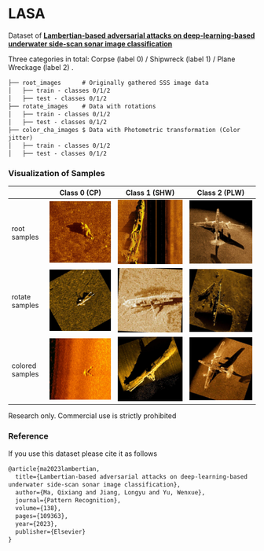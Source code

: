 # LASA
Dataset of [**Lambertian-based adversarial attacks on deep-learning-based underwater side-scan sonar image classification**](https://www.sciencedirect.com/science/article/pii/S003132032300064X?via%3Dihub)

Three categories in total: Corpse (label 0) / Shipwreck (label 1) / Plane Wreckage (label 2) 
.

    ├── root_images      # Originally gathered SSS image data  
    │   ├── train - classes 0/1/2  
    │   ├── test - classes 0/1/2 
    ├── rotate_images    # Data with rotations
    │   ├── train - classes 0/1/2
    │   ├── test - classes 0/1/2
    ├── color_cha_images $ Data with Photometric transformation (Color jitter)
    │   ├── train - classes 0/1/2
    │   ├── test - classes 0/1/2
	
	
### Visualization of Samples	
|   | Class 0 (CP) | Class 1 (SHW) | Class 2 (PLW) |
| --- | --- | --- | --- |
| root samples | ![C_145](https://github.com/mqxwd68/LASA/blob/main/examples/C_145.jpg?raw=true) | ![S_001](https://github.com/mqxwd68/LASA/blob/main/examples/S_001.jpg?raw=true) | ![P_007](https://github.com/mqxwd68/LASA/blob/main/examples/P_007.jpg?raw=true) |
| rotate samples | ![C_082_rot119](https://github.com/mqxwd68/LASA/blob/main/examples/C_082_rot119.jpg?raw=true) | ![S_039_rot177](https://github.com/mqxwd68/LASA/blob/main/examples/S_039_rot177.jpg?raw=true) | ![P_023_rot253](https://github.com/mqxwd68/LASA/blob/main/examples/P_023_rot253.jpg?raw=true)  |
| colored samples |  ![C_002_col1417](https://github.com/mqxwd68/LASA/blob/main/examples/C_002_col1417.jpg?raw=true) | ![S_004_rot199_contr1242](https://github.com/mqxwd68/LASA/blob/main/examples/S_004_rot199_contr1242.jpg?raw=true) | ![P_002_rot072_col1431](https://github.com/mqxwd68/LASA/blob/main/examples/P_002_rot072_col1431.jpg?raw=true)   |

Research only. Commercial use is strictly prohibited

### Reference
If you use this dataset please cite it as follows
```
@article{ma2023lambertian,
  title={Lambertian-based adversarial attacks on deep-learning-based underwater side-scan sonar image classification},
  author={Ma, Qixiang and Jiang, Longyu and Yu, Wenxue},
  journal={Pattern Recognition},
  volume={138},
  pages={109363},
  year={2023},
  publisher={Elsevier}
}
```
